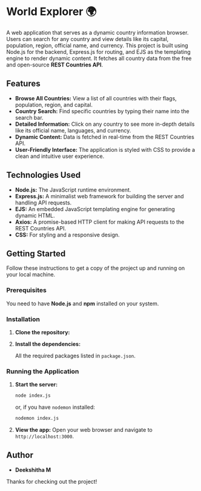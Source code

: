 # World Explorer 🌍

A web application that serves as a dynamic country information browser. Users can search for any country and view details like its capital, population, region, official name, and currency. This project is built using Node.js for the backend, Express.js for routing, and EJS as the templating engine to render dynamic content. It fetches all country data from the free and open-source **REST Countries API**.

## Features

-   **Browse All Countries:** View a list of all countries with their flags, population, region, and capital.
-   **Country Search:** Find specific countries by typing their name into the search bar.
-   **Detailed Information:** Click on any country to see more in-depth details like its official name, languages, and currency.
-   **Dynamic Content:** Data is fetched in real-time from the REST Countries API.
-   **User-Friendly Interface:** The application is styled with CSS to provide a clean and intuitive user experience.

## Technologies Used

-   **Node.js:** The JavaScript runtime environment.
-   **Express.js:** A minimalist web framework for building the server and handling API requests.
-   **EJS:** An embedded JavaScript templating engine for generating dynamic HTML.
-   **Axios:** A promise-based HTTP client for making API requests to the REST Countries API.
-   **CSS:** For styling and a responsive design.

## Getting Started

Follow these instructions to get a copy of the project up and running on your local machine.

### Prerequisites

You need to have **Node.js** and **npm** installed on your system.

### Installation

1.  **Clone the repository:**
    
2.  **Install the dependencies:**
   
    All the required packages listed in `package.json`.

### Running the Application

1.  **Start the server:**
    ```bash
    node index.js
    ```
    or, if you have `nodemon` installed:
    ```bash
    nodemon index.js
    ```
2.  **View the app:** Open your web browser and navigate to `http://localhost:3000`.

## Author

-   **Deekshitha M**

Thanks for checking out the project!
